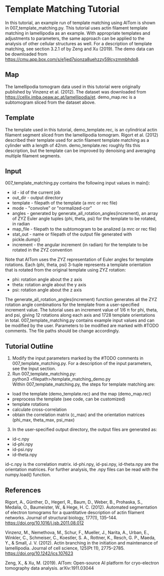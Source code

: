# Template Matching Tutorial
In this tutorial, an example run of template matching using AITom is shown in 007_template_matching.py. This tutorial uses actin filament template matching in lamellipodia as an example. With appropriate templates and adjustments to parameters, the same approach can be applied to the analysis of other cellular structures as well. For a description of template matching, see section 3.2.1 of by Zeng and Xu (2019). The demo data can be downloaded from https://cmu.app.box.com/s/e1jed7sionza8uehzzy59lcyzmmbhdp8.

## Map
The lamellipodia tomogram data used in this tutorial were originally published by Vinzenz et al. (2012). The dataset was downloaded from https://cellix.imba.oeaw.ac.at/lamellipodia/et. demo_map.rec is a subtomogram sliced from the dataset above.

## Template
The template used in this tutorial, demo_template.rec, is an cylindrical actin filament segment sliced from the lamellipodia tomogram. Rigort et al. (2012) described their template used for actin filament template matching as a cylinder with a length of 42nm. demo_template.rec roughly fits this description, but the template can be improved by denoising and averaging multiple filament segments.

## Input
007_template_matching.py contains the following input values in main():  
- id - id of the current job  
- out_dir - output directory  
- template - filepath of the template (a mrc or rec file)  
- mode - "convolve" or "normalized-cor"   
- angles - generated by generate_all_rotation_angles(increment), an array of ZYZ Euler angle tuples (phi, theta, psi) for the template to be rotated, in radian
- map_file - filepath to the subtomogram to be analized (a mrc or rec file)  
- stat_out - name or filepath of the output file generated with pickle.dump()  
- increment - the angular increment (in radian) for the template to be rotated in the ZYZ convention

Note that AITom uses the ZYZ representation of Euler angles for template rotations. Each (phi, theta, psi) 3-tuple represents a template orientation that is rotated from the original template using ZYZ rotation:
- phi: rotation angle about the z axis
- theta: rotation angle about the y axis
- psi: rotation angle about the z axis

The generate_all_rotation_angles(increment) function generates all the ZYZ rotation angle combinations for the template from a user-specified increment value. The tutorial uses an increment value of 1/6 π for phi, theta, and psi, giving 12 rotations along each axis and 1728 template orientations in total. 007_template_matching.py contains example input values and can be modified by the user. Parameters to be modified are marked with \#TODO comments. The file paths should be change accordingly.

## Tutorial Outline
1. Modify the input parameters marked by the \#TODO comments in 007_template_matching.py. For a description of the input parameters, see the Input section.
2. Run 007_template_matching.py:  
python3 \<filepath\>/template_matching_demo.py  
Within 007_template_matching.py, the steps for template matching are:
  * load the template (demo_template.rec) and the map (demo_map.rec)
  * preprocess the template (see code, can be customized)
  * template rotations
  * calculate cross-correlation
  * obtain the correlation matrix (c_max) and the orientation matrices (phi_max, theta_max, psi_max)

3. In the user-specified output directory, the output files are generated as:
  * id-c.npy
  * id-phi.npy
  * id-psi.npy
  * id-theta.npy  

id-c.npy is the correlation matrix. id-phi.npy, id-psi.npy, id-theta.npy are the orientation matrices. For further analysis, the .npy files can be read with the numpy.load() function. 

## References

Rigort, A., Günther, D., Hegerl, R., Baum, D., Weber, B., Prohaska, S., Medalia, O., Baumeister, W., & Hege, H. C. (2012). Automated segmentation of electron tomograms for a quantitative description of actin filament networks. Journal of structural biology, 177(1), 135–144. https://doi.org/10.1016/j.jsb.2011.08.012

Vinzenz, M., Nemethova, M., Schur, F., Mueller, J., Narita, A., Urban, E., Winkler, C., Schmeiser, C., Koestler, S. A., Rottner, K., Resch, G. P., Maeda, Y., & Small, J. V. (2012). Actin branching in the initiation and maintenance of lamellipodia. Journal of cell science, 125(Pt 11), 2775–2785. https://doi.org/10.1242/jcs.107623

Zeng, X., & Xu, M. (2019). AITom: Open-source AI platform for cryo-electron tomography data analysis. arXiv:1911.03044 

